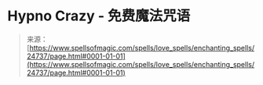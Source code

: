 <!--yml

category: 未分类

date: 2024-06-12 19:10:55

-->

# Hypno Crazy - 免费魔法咒语

> 来源：[https://www.spellsofmagic.com/spells/love_spells/enchanting_spells/24737/page.html#0001-01-01](https://www.spellsofmagic.com/spells/love_spells/enchanting_spells/24737/page.html#0001-01-01)
